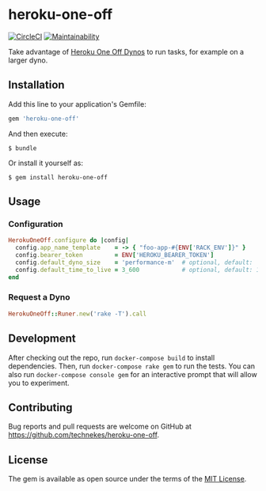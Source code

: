 # heroku-one-off

[![CircleCI](https://circleci.com/gh/technekes/heroku-one-off.svg?style=svg)](https://circleci.com/gh/technekes/heroku-one-off)
[![Maintainability](https://api.codeclimate.com/v1/badges/27205b5241deec5e2637/maintainability)](https://codeclimate.com/github/technekes/heroku-one-off/maintainability)

Take advantage of [Heroku One Off Dynos](https://devcenter.heroku.com/articles/one-off-dynos) to run tasks, for example on a larger dyno.

## Installation

Add this line to your application's Gemfile:

```ruby
gem 'heroku-one-off'
```

And then execute:

    $ bundle

Or install it yourself as:

    $ gem install heroku-one-off

## Usage

### Configuration

```rb
HerokuOneOff.configure do |config|
  config.app_name_template    = -> { "foo-app-#{ENV['RACK_ENV']}" }
  config.bearer_token         = ENV['HEROKU_BEARER_TOKEN']
  config.default_dyno_size    = 'performance-m'  # optional, default: 'hobby'
  config.default_time_to_live = 3_600            # optional, default: 1_800
end
```

### Request a Dyno

```rb
HerokuOneOff::Runer.new('rake -T').call
```

## Development

After checking out the repo, run `docker-compose build` to install dependencies. Then, run `docker-compose rake gem` to run the tests. You can also run `docker-compose console gem` for an interactive prompt that will allow you to experiment.

## Contributing

Bug reports and pull requests are welcome on GitHub at https://github.com/technekes/heroku-one-off.

## License

The gem is available as open source under the terms of the [MIT License](https://opensource.org/licenses/MIT).
